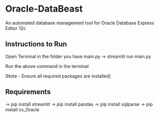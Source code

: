 # Oracle-DataBeast
An automated database management tool for Oracle Database Express Editor 12c

## Instructions to Run

Open Terminal in the folder you have main.py
-> streamlit run main.py

Run the above command in the terminal

[Note - Ensure all required packages are installed]

## Requirements

-> pip install streamlit
-> pip install pandas
-> pip install sqlparse
-> pip install cx_Oracle
